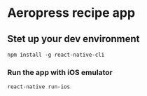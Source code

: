 # Aeropress recipe app

## Stet up your dev environment

```
npm install -g react-native-cli
```

### Run the app with iOS emulator

```
react-native run-ios
```
